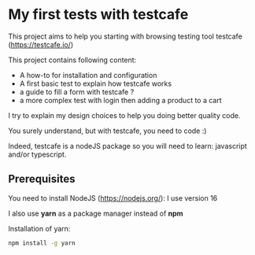 # My first tests with testcafe

This project aims to help you starting with browsing testing tool testcafe (https://testcafe.io/)

This project contains following content:
- A how-to for installation and configuration
- A first basic test to explain how testcafe works
- a guide to fill a form with testcafe ?
- a more complex test with login then adding a product to a cart

I try to explain my design choices to help you doing better quality code.

You surely understand, but with testcafe, you need to code :)

Indeed, testcafe is a nodeJS package so you will need to learn: javascript and/or typescript.

## Prerequisites

You need to install NodeJS  (https://nodejs.org/): I use version 16

I also use **yarn** as a package manager instead of **npm**

Installation of yarn:
```bash
npm install -g yarn
```

